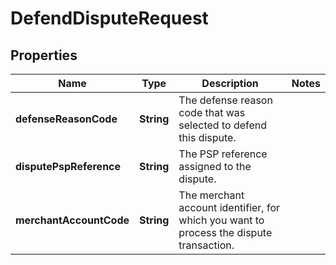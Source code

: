 

# DefendDisputeRequest


## Properties

| Name | Type | Description | Notes |
|------------ | ------------- | ------------- | -------------|
|**defenseReasonCode** | **String** | The defense reason code that was selected to defend this dispute. |  |
|**disputePspReference** | **String** | The PSP reference assigned to the dispute. |  |
|**merchantAccountCode** | **String** | The merchant account identifier, for which you want to process the dispute transaction. |  |



